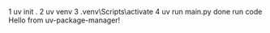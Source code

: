 1 uv init .
2 uv venv
3 .venv\Scripts\activate
4 uv run main.py
done run code Hello from uv-package-manager!